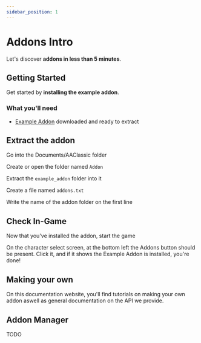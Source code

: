```yaml
---
sidebar_position: 1
---
```


# Addons Intro

Let's discover **addons in less than 5 minutes**.

## Getting Started

Get started by **installing the example addon**.

### What you'll need

- [Example Addon](https://cdn.discordapp.com/attachments/1269290792065826886/1270776980370882714/example_addon_v0.2.zip?ex=66b83a8a&is=66b6e90a&hm=8caa2f608a9c97a8197e0f9f2119386b6b05a756249e3adef391bb353fd7fbbc&) downloaded and ready to extract

## Extract the addon

Go into the Documents/AAClassic folder

Create or open the folder named `Addon`

Extract the `example_addon` folder into it

Create a file named `addons.txt`

Write the name of the addon folder on the first line

## Check In-Game

Now that you've installed the addon, start the game

On the character select screen, at the bottom left the Addons button should be present. Click it, and if it shows the Example Addon is installed, you're done!

## Making your own 

On this documentation website, you'll find tutorials on making your own addon aswell as general documentation on the API we provide. 

## Addon Manager

TODO